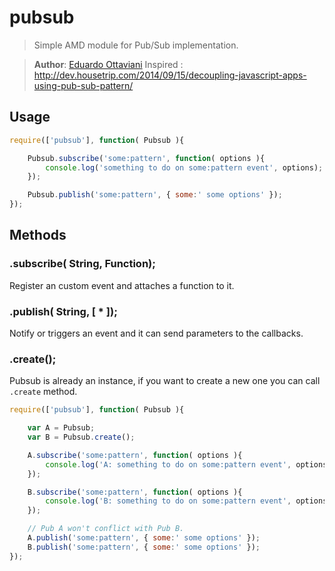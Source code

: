 # pubsub

> Simple AMD module for Pub/Sub implementation.


>**Author**: [Eduardo Ottaviani](//github.com/Javiani)
> Inspired : http://dev.housetrip.com/2014/09/15/decoupling-javascript-apps-using-pub-sub-pattern/

## Usage

```js
require(['pubsub'], function( Pubsub ){

    Pubsub.subscribe('some:pattern', function( options ){
        console.log('something to do on some:pattern event', options);
    });

    Pubsub.publish('some:pattern', { some:' some options' });
});
```

## Methods

### .subscribe( String, Function);
Register an custom event and attaches a function to it.

### .publish( String, [ * ]);
Notify or triggers an event and it can send parameters to the callbacks.

### .create();
Pubsub is already an instance, if you want to create a new one you can call `.create` method.

```js
require(['pubsub'], function( Pubsub ){

    var A = Pubsub;
    var B = Pubsub.create();

    A.subscribe('some:pattern', function( options ){
        console.log('A: something to do on some:pattern event', options);
    });

    B.subscribe('some:pattern', function( options ){
        console.log('B: something to do on some:pattern event', options);
    });

    // Pub A won't conflict with Pub B.
    A.publish('some:pattern', { some:' some options' });
    B.publish('some:pattern', { some:' some options' });
});
```
